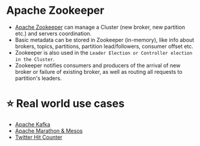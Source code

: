 
# Apache Zookeeper
- [Apache Zookeeper](https://zookeeper.apache.org/) can manage a Cluster (new broker, new partition etc.) and servers coordination.
- Basic metadata can be stored in Zookeeper (in-memory), like info about brokers, topics, partitions, partition lead/followers, consumer offset etc.
- Zookeeper is also used in the `Leader Election or Controller election in the Cluster`.
- Zookeeper notifies consumers and producers of the arrival of new broker or failure of existing broker, as well as routing all requests to partition's leaders.

# :star: Real world use cases
- [Apache Kafka](../4_MessageBrokers/Kafka/Readme.md)
- [Apache Marathon & Mesos](../6a_ContainerOrchestrationServices/ApacheMarathon&Mesos.md)
- [Twitter Hit Counter](../../3_HLDDesignProblems/TwitterHitCounterDesign/Readme.md)